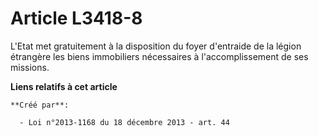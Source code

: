 # Article L3418-8

L'Etat met gratuitement à la disposition du foyer d'entraide de la légion étrangère les biens immobiliers nécessaires à
l'accomplissement de ses missions.

**Liens relatifs à cet article**

	**Créé par**:

	  - Loi n°2013-1168 du 18 décembre 2013 - art. 44
